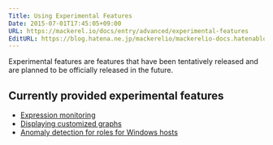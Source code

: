 ```yaml
---
Title: Using Experimental Features
Date: 2015-07-01T17:45:05+09:00
URL: https://mackerel.io/docs/entry/advanced/experimental-features
EditURL: https://blog.hatena.ne.jp/mackerelio/mackerelio-docs.hatenablog.mackerel.io/atom/entry/8454420450099764604
---
```


Experimental features are features that have been tentatively released and are planned to be officially released in the future. 

## Currently provided experimental features

- [Expression monitoring](https://mackerel.io/docs/entry/expression-monitoring)
- [Displaying customized graphs](https://mackerel.io/docs/entry/advanced/advanced-graph)
- [Anomaly detection for roles for Windows hosts](https://mackerel.io/docs/entry/howto/anomaly-detection-for-roles)
